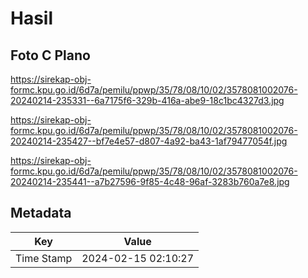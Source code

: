 # Hasil

## Foto C Plano

https://sirekap-obj-formc.kpu.go.id/6d7a/pemilu/ppwp/35/78/08/10/02/3578081002076-20240214-235331--6a7175f6-329b-416a-abe9-18c1bc4327d3.jpg

https://sirekap-obj-formc.kpu.go.id/6d7a/pemilu/ppwp/35/78/08/10/02/3578081002076-20240214-235427--bf7e4e57-d807-4a92-ba43-1af79477054f.jpg

https://sirekap-obj-formc.kpu.go.id/6d7a/pemilu/ppwp/35/78/08/10/02/3578081002076-20240214-235441--a7b27596-9f85-4c48-96af-3283b760a7e8.jpg


## Metadata

| Key        | Value               |
| ---------- | ------------------- |
| Time Stamp | 2024-02-15 02:10:27 |




